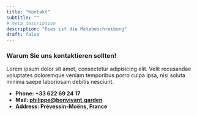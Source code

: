 ```yaml
---
title: "Kontakt"
subtitle: ""
# meta description
description: "Dies ist die Metabeschreibung"
draft: false
---
```



### Warum Sie uns kontaktieren sollten!
Lorem ipsum dolor sit amet, consectetur adipisicing elit. Velit recusandae voluptates doloremque veniam temporibus porro culpa ipsa, nisi soluta minima saepe laboriosam debitis nesciunt.

* **Phone: +33 622 69 24 17**
* **Mail: philippe@bonvivant.garden**
* **Address: Prévessin-Moëns, France**
